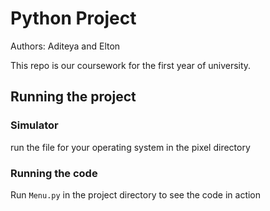 # Python Project

Authors: Aditeya and Elton

This repo is our coursework for the first year of university.

## Running the project

### Simulator 
run the file for your operating system in the pixel directory

### Running the code
Run `Menu.py` in the project directory to see the code in action
